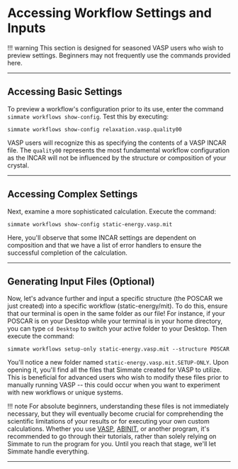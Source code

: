 # Accessing Workflow Settings and Inputs

!!! warning
    This section is designed for seasoned VASP users who wish to preview settings. Beginners may not frequently use the commands provided here.

----------------------------------------------------------------------

## Accessing Basic Settings

To preview a workflow's configuration prior to its use, enter the command `simmate workflows show-config`. Test this by executing:

``` shell
simmate workflows show-config relaxation.vasp.quality00
```

VASP users will recognize this as specifying the contents of a VASP INCAR file. The `quality00` represents the most fundamental workflow configuration as the INCAR will not be influenced by the structure or composition of your crystal.

----------------------------------------------------------------------

## Accessing Complex Settings

Next, examine a more sophisticated calculation. Execute the command:

``` shell
simmate workflows show-config static-energy.vasp.mit
```

Here, you'll observe that some INCAR settings are dependent on composition and that we have a list of error handlers to ensure the successful completion of the calculation.

----------------------------------------------------------------------

## Generating Input Files (Optional)

Now, let's advance further and input a specific structure (the POSCAR we just created) into a specific workflow (static-energy/mit). To do this, ensure that our terminal is open in the same folder as our file! For instance, if your POSCAR is on your Desktop while your terminal is in your home directory, you can type `cd Desktop` to switch your active folder to your Desktop. Then execute the command:

``` shell
simmate workflows setup-only static-energy.vasp.mit --structure POSCAR
```

You'll notice a new folder named `static-energy.vasp.mit.SETUP-ONLY`. Upon opening it, you'll find all the files that Simmate created for VASP to utilize. This is beneficial for advanced users who wish to modify these files prior to manually running VASP -- this could occur when you want to experiment with new workflows or unique systems.

!!! note
    For absolute beginners, understanding these files is not immediately necessary, but they will eventually become crucial for comprehending the scientific limitations of your results or for executing your own custom calculations. Whether you use [VASP](https://www.vasp.at/wiki/index.php/Category:Tutorials), [ABINIT](https://docs.abinit.org/tutorial/), or another program, it's recommended to go through their tutorials, rather than solely relying on Simmate to run the program for you. Until you reach that stage, we'll let Simmate handle everything.

----------------------------------------------------------------------